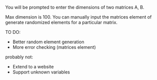 You will be prompted to enter the dimensions of two matrices A, B.

Max dimension is 100. 
You can manually input the matrices element of generate randomized elements for a particular matrix. 

TO DO:
- Better random element generation
- More error checking (matrices element)

probably not:
- Extend to a website
- Support unknown variables

